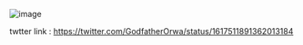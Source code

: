 
![image](https://user-images.githubusercontent.com/117996678/216321408-5949393d-f19d-4078-abf1-2d6037ea5e78.png)

twtter link : https://twitter.com/GodfatherOrwa/status/1617511891362013184
